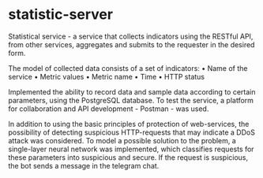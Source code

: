 # statistic-server
Statistical service - a service that collects indicators using the RESTful API, from other services, aggregates and submits to the requester in the desired form.

The model of collected data consists of a set of indicators:
• Name of the service
• Metric values
• Metric name
• Time
• HTTP status

Implemented the ability to record data and sample data according to certain parameters, using the PostgreSQL database. To test the service, a platform for collaboration and API development - Postman - was used.

In addition to using the basic principles of protection of web-services, the possibility of detecting suspicious HTTP-requests that may indicate a DDoS attack was considered. To model a possible solution to the problem, a single-layer neural network was implemented, which classifies requests for these parameters into suspicious and secure. If the request is suspicious, the bot sends a message in the telegram chat.
